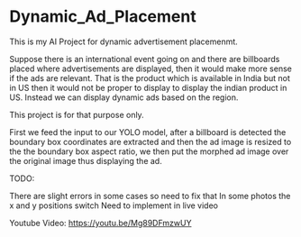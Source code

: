 # Dynamic_Ad_Placement

This is my AI Project for dynamic advertisement placemenmt.

Suppose there is an international event going on and there are billboards placed where advertisements are displayed, then it would make more sense if the ads are relevant. That is the product which is available in India but not in US then it would not be proper to display to display the indian product in US. Instead we can display dynamic ads based on the region.

This project is for that purpose only.

First we feed the input to our YOLO model, after a billboard is detected the boundary box coordinates are extracted and then the ad image is resized to the the boundary box aspect ratio, we then put the morphed ad image over the original image thus displaying the ad.

TODO:

There are slight errors in some cases so need to fix that
In some photos the x and y positions switch
Need to implement in live video

Youtube Video: https://youtu.be/Mg89DFmzwUY
